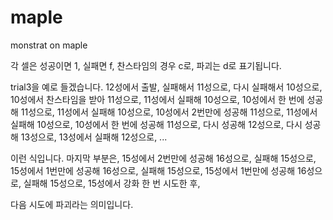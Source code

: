 # maple
monstrat on maple

각 셀은 성공이면 1, 실패면 f, 찬스타임의 경우 c로, 파괴는 d로 표기됩니다.

trial3을 예로 들겠습니다.
12성에서 출발, 실패해서 11성으로, 다시 실패해서 10성으로,
10성에서 찬스타임을 받아 11성으로, 11성에서 실패해 10성으로,
10성에서 한 번에 성공해 11성으로, 11성에서 실패해 10성으로,
10성에서 2번만에 성공해 11성으로, 11성에서 실패해 10성으로,
10성에서 한 번에 성공해 11성으로, 다시 성공해 12성으로, 다시 성공해 13성으로,
13성에서 실패해 12성으로, ...

이런 식입니다.
마지막 부분은,
15성에서 2번만에 성공해 16성으로, 실패해 15성으로,
15성에서 1번만에 성공해 16성으로, 실패해 15성으로,
15성에서 1번만에 성공해 16성으로, 실패해 15성으로,
15성에서 강화 한 번 시도한 후,

다음 시도에 파괴라는 의미입니다.
